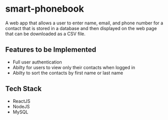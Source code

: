 # smart-phonebook

A web app that allows a user to enter name, email, and phone number for a contact that is stored in a database and then displayed on the web page that can be downloaded as a CSV file.
## Features to be Implemented

 - Full user authentication
 - Abilty for users to view only their contacts when logged in
 - Abilty to sort the contacts by first name or last name

## Tech Stack

 - ReactJS
 - NodeJS
 - MySQL